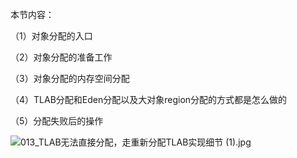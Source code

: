 本节内容：

（1）对象分配的入口

（2）对象分配的准备工作

（3）对象分配的内存空间分配

（4）TLAB分配和Eden分配以及大对象region分配的方式都是怎么做的

（5）分配失败后的操作

![013_TLAB无法直接分配，走重新分配TLAB实现细节 (1).jpg](http://wechatapppro-1252524126.cdn.xiaoeknow.com/image/ueditor/96835100_1640611184.jpg?imageView2/2/q/80%7CimageMogr2/ignore-error/1)